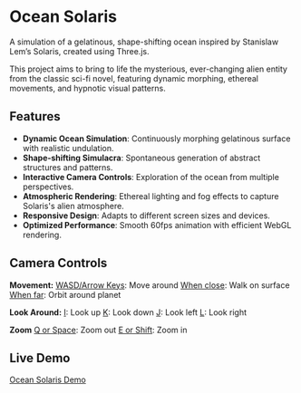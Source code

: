 # Ocean Solaris

A simulation of a gelatinous, shape-shifting ocean inspired by Stanislaw Lem’s Solaris, created using Three.js.

This project aims to bring to life the mysterious, ever-changing alien entity from the classic sci-fi novel, featuring dynamic morphing, ethereal movements, and hypnotic visual patterns. 

## Features

- **Dynamic Ocean Simulation**: Continuously morphing gelatinous surface with realistic undulation.
- **Shape-shifting Simulacra**: Spontaneous generation of abstract structures and patterns.
- **Interactive Camera Controls**: Exploration of the ocean from multiple perspectives.
- **Atmospheric Rendering**: Ethereal lighting and fog effects to capture Solaris's alien atmosphere.
- **Responsive Design**: Adapts to different screen sizes and devices.
- **Optimized Performance**: Smooth 60fps animation with efficient WebGL rendering. 

## Camera Controls

**Movement:**
<ins>WASD/Arrow Keys</ins>: Move around
<ins>When close</ins>: Walk on surface
<ins>When far</ins>: Orbit around planet

**Look Around:**
<ins>I</ins>: Look up
<ins>K</ins>: Look down
<ins>J</ins>: Look left
<ins>L</ins>: Look right

**Zoom**
<ins>Q or Space</ins>: Zoom out
<ins>E or Shift</ins>: Zoom in

## Live Demo

[Ocean Solaris Demo](https://magdhamilt.github.io/ocean-solaris/)
